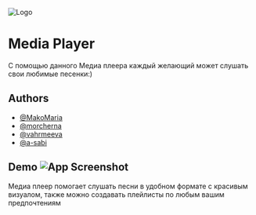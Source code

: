 ![Logo](https://vk.com/doc401870026_638585110?hash=JCoUK78zwzvTMzgHy3tYpaqZf6LfZGZ5JD1zPQtiSiD&dl=j8hXp0Sa3vKFgvIs359dKNbBehh85qYq8Vj1ajjOROD)
# Media Player

С помощью данного Медиа плеера каждый желающий может слушать свои любимые песенки:)


## Authors

- [@MakoMaria](https://github.com/MakoMaria)
- [@morcherna](https://github.com/morcherna)
- [@vahrmeeva](https://github.com/vahrmeeva)
- [@a-sabi](https://github.com/a-sabi)

## Demo ![App Screenshot](https://vk.com/doc401870026_638586491?hash=xrhGZ1JUeFXNjc4WxzfRQ83NQcFXF3hjIbekJLxGauc&dl=ZqEgnFmInqJRx5BEvhjtXq7VzrjUJ7qMulNWgGqlzNs)
Медиа плеер помогает слушать песни в удобном формате с красивым визуалом, также можно создавать плейлисты по любым вашим предпочтениям


